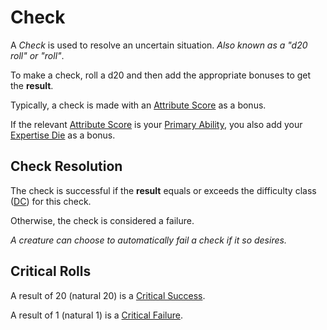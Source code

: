 # Check

A *Check* is used to resolve an uncertain situation. *Also known as a "d20 roll" or "roll"*.

To make a check, roll a d20 and then add the appropriate bonuses to get the **result**.

Typically, a check is made with an [Attribute Score](../../Player%20Characters/Attributes/Attribute%20Scores.md) as a bonus.

If the relevant [Attribute Score](../../Player%20Characters/Attributes/Attribute%20Scores.md) is your [Primary Ability](../../Player%20Characters/Backgrounds/Primary%20Ability.md), you also add your [Expertise Die](../../Player%20Characters/Backgrounds/Primary%20Ability.md#Expertise%20Die) as a bonus.

## Check Resolution

The check is successful if the **result** equals or exceeds the difficulty class ([DC](DC.md)) for this check.

Otherwise, the check is considered a failure.

*A creature can choose to automatically fail a check if it so desires.*

## Critical Rolls

A result of 20 (natural 20) is a [Critical Success](../Die%20Rolling%20Mechanics/Critical%20Success.md).

A result of 1 (natural 1) is a [Critical Failure](../Die%20Rolling%20Mechanics/Critical%20Failure.md).
